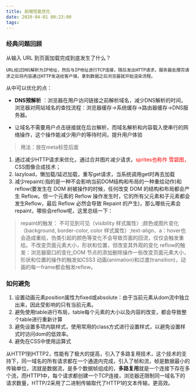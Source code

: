 ```yaml
---
title: 前端性能优化
date: 2020-04-01 00:23:00
tags:
---
```


### 经典问题回顾 ###

从输入 URL 到页面加载完成到底发生了什么？

	URL经过DNS解析为IP地址，然后与IP地址进行TCP连接，随后发出HTTP请求，服务器处理完请求之后将内容通过HTTP发送给客户端，拿到数据之后浏览器就开始渲染流程。

从中可以优化的点：
- **DNS预解析** ：浏览器在用户访问链接之前解析域名，减少DNS解析的时间，浏览器对网站域名的查找流程：浏览器缓存->系统缓存->路由器缓存->DNS服务器。

- 让域名不需要用户点击链接就在后台解析，而域名解析和内容载入使串行的网络操作，这个操作能减少用户的等待时间，提升用户体验
>  用法：放在meta标签后面



1. 通过减少HTTP请求来优化，通过合并图片减少请求，<font color=red>sprites也称作 雪碧图，</font>CSS图像合成技术；
2. lazyload，懒加载/延迟加载，重写get请求，当系统调用get时再去加载
3. 减少repaint(:指的是一种不会影响当前DOM结构和布局的一种重绘动作)和reflow(要发生在 DOM 树被操作的时候，任何改变 DOM 的结构和布局都会产生 Reflow。但一个元素的 Reflow 操作发生时，它的所有父元素和子元素都会发生Reflow，最后 Reflow 必然会导致 Repaint 的产生)，那么哪些元素会repaint，哪些会reflow呢，这里总结一下：

> repaint的触发： 不可见到可见（visibility 样式属性）;颜色或图片变化（background, border-color, color 样式属性）;text-align、a：hover也会造成重绘，伪类引起的颜色等变化不会导致页面的回流，仅仅会触发重绘。不改变页面元素大小，形状和位置，但改变其外观的变化
> reflow的触发：浏览器窗口的变化;DOM 节点的添加删除操作一些改变页面元素大小，形状和位置的操作的触发如CSS3 动画(animation)和过渡(transition)，动画的每一frame都会触发reflow。
### 如何避免 ###
1. 设置动画元素position属性为fixed或absolute：由于当前元素从dom流中独立出来，因此受影响的只有当前元素。
2. 避免使用table进行布局，table每个元素的大小以及内容的改变，都会导致整个table进行重新计算
3. 避免设置多项内联样式，使用常用的class方式进行设置样式，以避免设置样式时访问dom的低效率。
4. 避免在CSS中使用运算式


从HTTP1到HTTP2，性能有了极大的提高，引入了多路复用技术，这个技术的支持下，同一域名的所有请求都在一个通道内完成，引入了帧和流，帧是数据最小的传输单位，流就是数据流，是多个数据帧组成的，**多路复用**就是一个连接下存在多个流，而HTTP1中，每个请求都创建一个TCP连接，浏览器还限制同一域名下的请求数量，HTTP/2采用了二进制传输取代了HTTP1的文本传输，更高效。

